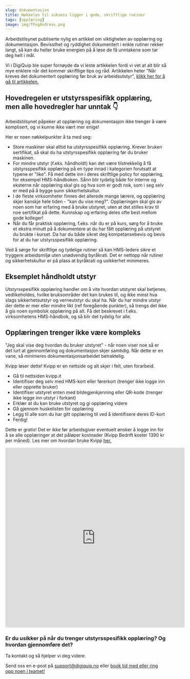 ```yaml
---
slug: dokumentasjon
title: Nøkkelen til suksess ligger i gode, skriftlige rutiner
tags: [opplæring]
image: img/TFogAndreas.png
---
```

Arbeidstilsynet publiserte nylig en artikkel om viktigheten av opplæring og dokumentasjon. Bevissthet og ryddighet dokumentert i enkle rutiner rekker langt, så kan du heller bruke energien på å løse de få unntakene som tar deg helt i mål.
<!-- truncate -->
Vi i DigiQuip ble super fornøyde da vi leste artikkelen fordi vi vet at alt blir så mye enklere når det kommer skriftlige tips og råd. Artikkelen heter "Når kreves det dokumentert opplæring før bruk av arbeidsutstyr", [klikk her for å gå til artikkelen.](https://www.arbeidstilsynet.no/nyheter/dokumentert-utstyrsspesifikk-opplaring/?utm_campaign=nyhetsbrev_arbeidstilsynet&utm_source=nyhetsbrev&utm_medium=epost&utm_term=2025-03-21&utm_content=Siste+nytt+fra+Arbeidstilsynet+B5Hw58xrQY9qbz_xsWH_aA)

## Hovedregelen er utstyrsspesifikk opplæring, men alle hovedregler har unntak 👇

Arbeidstilsynet påpeker at opplæring og dokumentasjon ikke trenger å være komplisert, og vi kunne ikke vært mer enige!

Her er noen nøkkelpunkter å ta med seg:

- Store maskiner skal alltid ha utstyrsspesifikk opplæring. Krever bruken sertifikat, så skal du ha utstyrsspesifikk opplæring før du bruker maskinen.
- For mindre utstyr (f.eks. håndholdt) kan det være tilstrekkelig å få utstyrsspesifikk opplæring på en type innad i kategorien forutsatt at typene er "like". Få med dette inn i deres skriftlige policy for opplæring, for eksempel HMS-håndboken. Sånn blir tydelig både for interne og eksterne når opplæring skal gis og hva som er godt nok, som i seg selv er med på å bygge sunn sikkerhetskultur.
- I de fleste virksomheter finnes det allerede mange lærere, og opplæring skjer kanskje hele tiden - "kan du vise meg?". Opplæringen skal gis av noen som har erfaring med å bruke utstyret, uten at det stilles krav til noe sertifikat på dette. Kunnskap og erfaring deles ofte best mellom gode kolleger!
- Når du får praktisk opplæring, f.eks. når du er på kurs, sørg for å bruke et ekstra minutt på å dokumentere at du har fått opplæring på utstyret du brukte i kurset. Da har du både sikret deg kompetansebevis og bevis for at du har utstyrsspesifikk opplæring.

Ved å sørge for skriftlige og tydelige rutiner så kan HMS-ledere sikre et tryggere arbeidsmiljø uten unødvendig byråkrati. Det er nettopp når rutiner og sikkerhetskultur er på plass at byråkrati og usikkerhet minimeres.

## Eksemplet håndholdt utstyr
Utstyrsspesifikk opplæring handler om å vite hvordan utstyret skal betjenes, vedlikeholdes, hvilke bruksområder det kan brukes til, og ikke minst hva slags sikkerhetsutstyr og verneutstyr du skal ha. Når du har mindre utstyr der dette er mer eller mindre likt (ref foregående punkter), så trengs det ikke å gis noen symbolsk opplæring på alt. Få det beskrevet i f.eks. virksomhetens HMS-håndbok, og så blir det tydelig for alle.

## Opplæringen trenger ikke være kompleks
"Jeg skal vise deg hvordan du bruker utstyret" - når noen viser noe så er det lurt at gjennomføring og dokumentasjon skjer samtidig. Når dette er en vane, så minimeres dokumentasjonsarbeidet betraktelig.

Kvipp løser dette! Kvipp er en nettside og alt skjer i felt, uten forarbeid.
- Gå til nettsiden kvipp.it
- Identifiser deg selv med HMS-kort eller førerkort (trenger ikke logge inn eller opprette bruker)
- Identifiser utstyret enten med bildegjenkjenning eller QR-kode (trenger ikke legge inn utstyr i forkant)
- Erklær at du kan bruke utstyret og gi opplæring videre
- Gå gjennom huskelisten for opplæring
- Legg til alle som du har gitt opplæring til ved å identifisere deres ID-kort
- Ferdig!

Dette er gratis! Det er ikke før arbeidsgiver eventuelt ønsker å logge inn for å se alle opplæringer at det påløper kostnader (Kvipp Bedrift koster 1390 kr per måned). Les mer om hvordan bruke Kvipp [her.](https://digiquip.no/docs/kvipp/get_started)

<iframe width="560" height="560" src="https://videos.dyntube.com/iframes/eLqplnYzDEOWb0EkiVfiA" title="Kvipp" frameborder="0" allow="autoplay; fullscreen" allowfullscreen></iframe>
 
### Er du usikker på når du trenger utstyrsspesifikk opplæring? Og hvordan gjennomføre det? 

Ta kontakt og så hjelper vi deg videre.

Send oss en e-post på support@digiquip.no
eller [book tid med eller ring opp noen i teamet!](https://digiquip.no/about)